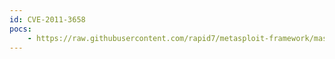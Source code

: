 ```yaml
---
id: CVE-2011-3658
pocs:
    - https://raw.githubusercontent.com/rapid7/metasploit-framework/master/modules/exploits/windows/browser/mozilla_nssvgvalue.rb
---
```

